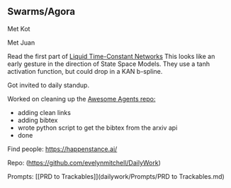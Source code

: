 ## Swarms/Agora
Met Kot

Met Juan

Read the first part of [Liquid Time-Constant Networks](https://arxiv.org/pdf/2006.04439v4)  This looks like an early gesture in the direction of State Space Models. They use a tanh activation function, but could drop in a KAN b-spline.

Got invited to daily standup.

Worked on cleaning up the [Awesome Agents repo:](https://github.com/evelynmitchell/awesome-multi-agent-papers)
   - adding clean links
   - adding bibtex
   - wrote python script to get the bibtex from the arxiv api
   - done

Find people: https://happenstance.ai/

Repo: (https://github.com/evelynmitchell/DailyWork)

Prompts:
[[PRD to Trackables]](dailywork/Prompts/PRD to Trackables.md)

